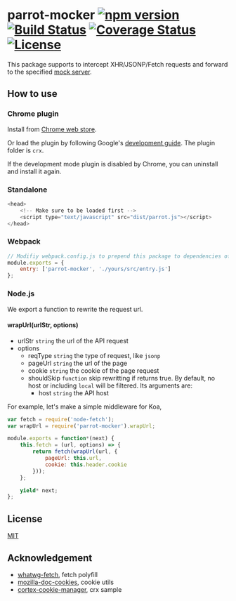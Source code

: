 # parrot-mocker [![npm version](https://badge.fury.io/js/parrot-mocker.svg)](https://badge.fury.io/js/parrot-mocker) [![Build Status](https://travis-ci.org/chinesedfan/parrot-mocker.svg?branch=master)](https://travis-ci.org/chinesedfan/parrot-mocker) [![Coverage Status](https://coveralls.io/repos/github/chinesedfan/parrot-mocker/badge.svg?branch=master)](https://coveralls.io/github/chinesedfan/parrot-mocker?branch=master) [![License](https://img.shields.io/github/license/chinesedfan/parrot-mocker.svg)][license]

This package supports to intercept XHR/JSONP/Fetch requests and forward to the specified [mock server](https://github.com/chinesedfan/parrot-mocker-web).

## How to use

### Chrome plugin

Install from [Chrome web store](https://chrome.google.com/webstore/detail/parrotmocker/hdhamekapmnmceohfdbfelofidflfelm).

Or load the plugin by following Google's [development guide](https://developer.chrome.com/extensions/getstarted#unpacked). The plugin folder is `crx`.

If the development mode plugin is disabled by Chrome, you can uninstall and install it again.

### Standalone

```js
<head>
    <!-- Make sure to be loaded first -->
    <script type="text/javascript" src="dist/parrot.js"></script>
</head>
```

### Webpack

```js
// Modifiy webpack.config.js to prepend this package to dependencies of each entry
module.exports = {
    entry: ['parrot-mocker', './yours/src/entry.js']  
};
```

### Node.js

We export a function to rewrite the request url.

#### wrapUrl(urlStr, options)

- urlStr `string` the url of the API request
- options
    - reqType `string` the type of request, like `jsonp`
    - pageUrl `string` the url of the page
    - cookie `string` the cookie of the page request
    - shouldSkip `function` skip rewritting if returns true. By default, no host or including `local` will be filtered. Its arguments are:
        - host `string` the API host

For example, let's make a simple middleware for Koa,

```js
var fetch = require('node-fetch');
var wrapUrl = require('parrot-mocker').wrapUrl;

module.exports = function*(next) {
    this.fetch = (url, options) => {
        return fetch(wrapUrl(url, {
            pageUrl: this.url,
            cookie: this.header.cookie
        }));
    };

    yield* next;
};
```

## License

[MIT][license]

## Acknowledgement

* [whatwg-fetch](https://www.npmjs.com/package/whatwg-fetch), fetch polyfill
* [mozilla-doc-cookies](https://www.npmjs.com/package/mozilla-doc-cookies), cookie utils
* [cortex-cookie-manager](https://github.com/cortexjs/cortex-cookie-manager), crx sample

[license]: https://github.com/chinesedfan/parrot-mocker/blob/master/LICENSE
